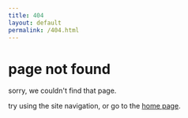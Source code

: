 ```yaml
---
title: 404
layout: default
permalink: /404.html
---
```


# page not found

sorry, we couldn't find that page.

try using the site navigation, or go to the <a href="{{ '/' | absolute_url }}">home page</a>.
